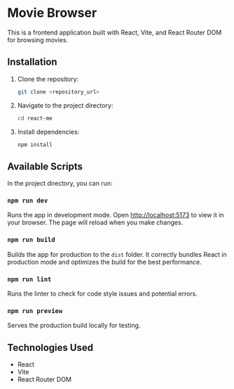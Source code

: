 # Movie Browser

This is a frontend application built with React, Vite, and React Router DOM for browsing movies.

## Installation

1. Clone the repository:
   ```bash
   git clone <repository_url>
   ```
2. Navigate to the project directory:
   ```bash
   cd react-me
   ```
3. Install dependencies:
   ```bash
   npm install
   ```

## Available Scripts

In the project directory, you can run:

### `npm run dev`

Runs the app in development mode. Open [http://localhost:5173](http://localhost:5173) to view it in your browser. The page will reload when you make changes.

### `npm run build`

Builds the app for production to the `dist` folder. It correctly bundles React in production mode and optimizes the build for the best performance.

### `npm run lint`

Runs the linter to check for code style issues and potential errors.

### `npm run preview`

Serves the production build locally for testing.

## Technologies Used

*   React
*   Vite
*   React Router DOM